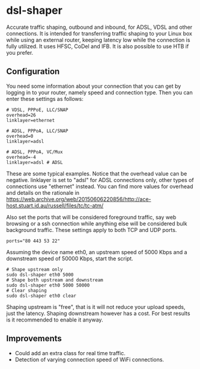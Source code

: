 # dsl-shaper
Accurate traffic shaping, outbound and inbound, for ADSL, VDSL and other connections. It is intended for transferring traffic shaping to your Linux box while using an external router, keeping latency low while the connection is fully utilized. It uses HFSC, CoDel and IFB. It is also possible to use HTB if you prefer.

## Configuration
You need some information about your connection that you can get by logging in to your router, namely speed and connection type. Then you can enter these settings as follows:

```
# VDSL, PPPoE, LLC/SNAP
overhead=26 
linklayer=ethernet
```

```
# ADSL, PPPoA, LLC/SNAP
overhead=0
linklayer=adsl
```

```
# ADSL, PPPoA, VC/Mux
overhead=-4
linklayer=adsl # ADSL
```

These are some typical examples. Notice that the overhead value can be negative. linklayer is set to "adsl" for ADSL connections only, other types of connections use "ethernet" instead. You can find more values for overhead and details on the rationale in https://web.archive.org/web/20150606220856/http://ace-host.stuart.id.au/russell/files/tc/tc-atm/

Also set the ports that will be considered foreground traffic, say web browsing or a ssh connection while anything else will be considered bulk background traffic. These settings apply to both TCP and UDP ports.

```
ports="80 443 53 22"
```

Assuming the device name eth0, an upstream speed of 5000 Kbps and a downstream speed of 50000 Kbps, start the script.

```
# Shape upstream only
sudo dsl-shaper eth0 5000
# Shape both upstream and downstream
sudo dsl-shaper eth0 5000 50000
# Clear shaping
sudo dsl-shaper eth0 clear
```

Shaping upstream is "free", that is it will not reduce your upload speeds, just the latency. Shaping downstream however has a cost. For best results is it recommended to enable it anyway.

## Improvements
- Could add an extra class for real time traffic.
- Detection of varying connection speed of WiFi connections.